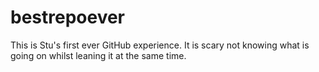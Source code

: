 # bestrepoever
This is Stu's first ever GitHub experience. It is scary not knowing what is going on whilst leaning it at the same time.
